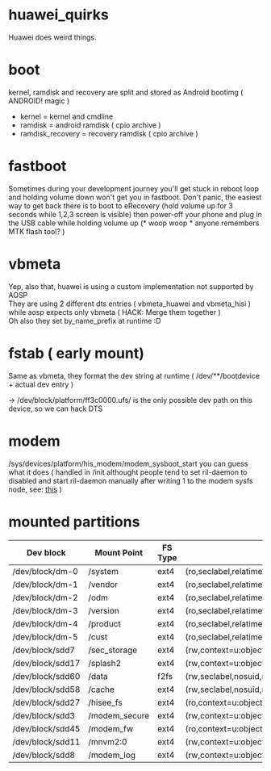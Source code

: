 # huawei_quirks

Huawei does weird things.

# boot
kernel, ramdisk and recovery are split and stored as Android bootimg ( ANDROID! magic )
* kernel = kernel and cmdline
* ramdisk = android ramdisk ( cpio archive )
* ramdisk_recovery = recovery ramdisk ( cpio archive )

# fastboot
Sometimes during your development journey you'll get stuck in reboot loop and holding volume down won't get you in fastboot. Don't panic, the easiest way to get back there is to boot to eRecovery (hold volume up for 3 seconds while 1,2,3 screen is visible) then power-off your phone and plug in the USB cable while holding volume up (* woop woop * anyone remembers MTK flash tool? )

# vbmeta
Yep, also that, huawei is using a custom implementation not supported by AOSP  
They are using 2 different dts entries ( vbmeta_huawei and vbmeta_hisi ) while aosp expects only vbmeta ( HACK: Merge them together )  
Oh also they set by_name_prefix at runtime :D  

# fstab ( early mount)
Same as vbmeta, they format the dev string at runtime ( /dev/**/bootdevice + actual dev entry )

-> /dev/block/platform/ff3c0000.ufs/ is the only possible dev path on this device, so we can hack DTS

# modem
/sys/devices/platform/his_modem/modem_sysboot_start you can guess what it does ( handled in /init althought people tend to set ril-daemon to disabled and start ril-daemon manually after writing 1 to the modem sysfs node, see: [this](https://github.com/search?utf8=%E2%9C%93&q=modem_sysboot_start+filename%3A*.rc&type=) )

# mounted partitions
| Dev block | Mount Point | FS Type | Flags |
| ----------|-------------|---------|-------|
/dev/block/dm-0 | /system | ext4 | (ro,seclabel,relatime,data=ordered)  
/dev/block/dm-1 | /vendor | ext4 | (ro,seclabel,relatime,data=ordered)  
/dev/block/dm-2 | /odm | ext4 | (ro,seclabel,relatime,data=ordered)  
/dev/block/dm-3 | /version | ext4 | (ro,seclabel,relatime,data=ordered)  
/dev/block/dm-4 | /product | ext4 | (ro,seclabel,relatime,data=ordered)  
/dev/block/dm-5 | /cust | ext4 | (ro,seclabel,relatime,data=ordered)  
/dev/block/sdd7 | /sec_storage | ext4 |  (rw,context=u:object_r:teecd_data_file:s0,nosuid,nodev,noatime,discard,nodelalloc,data=journal)  
/dev/block/sdd17 | /splash2 | ext4 | (rw,context=u:object_r:splash2_data_file:s0,nosuid,nodev,noatime,data=ordered)  
/dev/block/sdd60 | /data | f2fs | (rw,seclabel,nosuid,nodev,noatime,background_gc=on,discard,user_xattr,inline_xattr,acl,inline_data,inline_dentry,extent_cache,mode=adaptive,verify_encrypt,inline_encrypt,active_logs=6)  
/dev/block/sdd58 | /cache | ext4 | (rw,seclabel,nosuid,nodev,noatime,data=ordered)  
/dev/block/sdd27 | /hisee_fs | ext4 | (ro,context=u:object_r:hisee_data_file:s0,relatime,data=ordered)  
/dev/block/sdd3 | /modem_secure | ext4 | (rw,context=u:object_r:modem_secure_file:s0,nosuid,nodev,noatime,noauto_da_alloc,data=ordered)  
/dev/block/sdd45 | /modem_fw | ext4 | (ro,context=u:object_r:modem_fw_file:s0,relatime,data=ordered)  
/dev/block/sdd11 | /mnvm2:0 | ext4 | (rw,context=u:object_r:modem_nv_file:s0,nosuid,nodev,noatime,noauto_da_alloc,data=ordered) 
/dev/block/sdd8 | /modem_log | ext4 | (rw,context=u:object_r:modem_log_file:s0,nosuid,nodev,noatime,noauto_da_alloc,data=ordered)  

